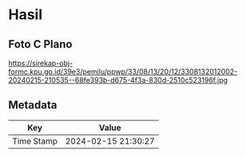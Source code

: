 # Hasil

## Foto C Plano

https://sirekap-obj-formc.kpu.go.id/39e3/pemilu/ppwp/33/08/13/20/12/3308132012002-20240215-210535--68fe393b-d675-4f3a-830d-2510c523196f.jpg


## Metadata

| Key        | Value               |
| ---------- | ------------------- |
| Time Stamp | 2024-02-15 21:30:27 |



